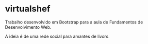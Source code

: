 # virtualshef
Trabalho desenvolvido em Bootstrap para a aula de Fundamentos de Desenvolvimento Web.

A ideia é de uma rede social para amantes de livors.
